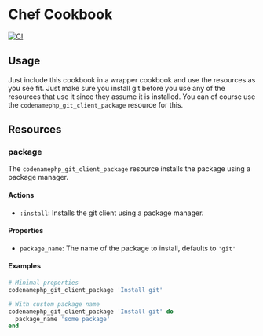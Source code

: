 # Chef Cookbook
[![CI](https://github.com/codenamephp/chef.cookbook.gitClient/actions/workflows/ci.yml/badge.svg)](https://github.com/codenamephp/chef.cookbook.gitClient/actions/workflows/ci.yml)

## Usage

Just include this cookbook in a wrapper cookbook and use the resources as you see fit. Just make sure you install git before you use any of the resources that use it
since they assume it is installed. You can of course use the `codenamephp_git_client_package` resource for this.

## Resources
### package
The `codenamephp_git_client_package` resource installs the package using a package manager.

#### Actions
- `:install`: Installs the git client using a package manager.

#### Properties
- `package_name`: The name of the package to install, defaults to `'git'`

#### Examples
```ruby
# Minimal properties
codenamephp_git_client_package 'Install git'

# With custom package name
codenamephp_git_client_package 'Install git' do
  package_name 'some package'
end
```